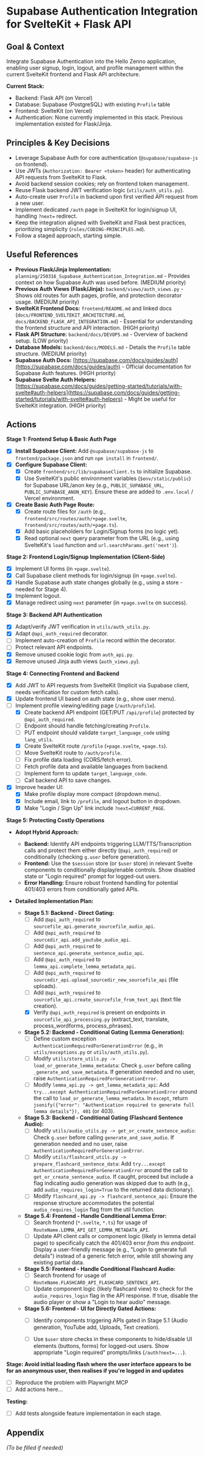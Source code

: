 # Supabase Authentication Integration for SvelteKit + Flask API

## Goal & Context

Integrate Supabase Authentication into the Hello Zenno application, enabling user signup, login, logout, and profile management within the current SvelteKit frontend and Flask API architecture.

**Current Stack:**
- Backend: Flask API (on Vercel)
- Database: Supabase (PostgreSQL) with existing `Profile` table
- Frontend: SvelteKit (on Vercel)
- Authentication: None currently implemented in this stack. Previous implementation existed for Flask/Jinja.

## Principles & Key Decisions

- Leverage Supabase Auth for core authentication (`@supabase/supabase-js` on frontend).
- Use JWTs (`Authorization: Bearer <token>` header) for authenticating API requests from SvelteKit to Flask.
- Avoid backend session cookies; rely on frontend token management.
- Reuse Flask backend JWT verification logic (`utils/auth_utils.py`).
- Auto-create user `Profile` in backend upon first verified API request from a new user.
- Implement dedicated `/auth` page in SvelteKit for login/signup UI, handling `?next=` redirect.
- Keep the integration aligned with SvelteKit and Flask best practices, prioritizing simplicity (`rules/CODING-PRINCIPLES.md`).
- Follow a staged approach, starting simple.

## Useful References

- **Previous Flask/Jinja Implementation:** `planning/250316_Supabase_Authentication_Integration.md` - Provides context on how Supabase Auth was used before. (MEDIUM priority)
- **Previous Auth Views (Flask/Jinja):** `backend/views/auth_views.py` - Shows old routes for auth pages, profile, and protection decorator usage. (MEDIUM priority)
- **SvelteKit Frontend Docs:** `frontend/README.md` and linked docs (`docs/FRONTEND_SVELTEKIT_ARCHITECTURE.md`, `docs/BACKEND_FLASK_API_INTEGRATION.md`) - Essential for understanding the frontend structure and API interaction. (HIGH priority)
- **Flask API Structure:** `backend/docs/DEVOPS.md` - Overview of backend setup. (LOW priority)
- **Database Models:** `backend/docs/MODELS.md` - Details the `Profile` table structure. (MEDIUM priority)
- **Supabase Auth Docs:** [https://supabase.com/docs/guides/auth](https://supabase.com/docs/guides/auth) - Official documentation for Supabase Auth features. (HIGH priority)
- **Supabase Svelte Auth Helpers:** [https://supabase.com/docs/guides/getting-started/tutorials/with-svelte#auth-helpers](https://supabase.com/docs/guides/getting-started/tutorials/with-svelte#auth-helpers) - Might be useful for SvelteKit integration. (HIGH priority)

## Actions

**Stage 1: Frontend Setup & Basic Auth Page**
- [x] **Install Supabase Client:** Add `@supabase/supabase-js` to `frontend/package.json` and run `npm install` in `frontend/`.
- [x] **Configure Supabase Client:**
    - [x] Create `frontend/src/lib/supabaseClient.ts` to initialize Supabase.
    - [x] Use SvelteKit's public environment variables (`$env/static/public`) for Supabase URL/anon key (e.g., `PUBLIC_SUPABASE_URL`, `PUBLIC_SUPABASE_ANON_KEY`). Ensure these are added to `.env.local` / Vercel environment.
- [x] **Create Basic Auth Page Route:**
    - [x] Create route files for `/auth` (e.g., `frontend/src/routes/auth/+page.svelte`, `frontend/src/routes/auth/+page.ts`).
    - [x] Add basic placeholders for Login/Signup forms (no logic yet).
    - [x] Read optional `next` query parameter from the URL (e.g., using SvelteKit's `load` function and `url.searchParams.get('next')`).

**Stage 2: Frontend Login/Signup Implementation (Client-Side)**
- [x] Implement UI forms (in `+page.svelte`).
- [x] Call Supabase client methods for login/signup (in `+page.svelte`).
- [x] Handle Supabase auth state changes globally (e.g., using a store - needed for Stage 4).
- [x] Implement logout.
- [x] Manage redirect using `next` parameter (in `+page.svelte` on success).

**Stage 3: Backend API Authentication**
- [x] Adapt/verify JWT verification in `utils/auth_utils.py`.
- [x] Adapt `@api_auth_required` decorator.
- [ ] Implement auto-creation of `Profile` record within the decorator.
- [ ] Protect relevant API endpoints.
- [x] Remove unused cookie logic from `auth_api.py`.
- [x] Remove unused Jinja auth views (`auth_views.py`).

**Stage 4: Connecting Frontend and Backend**
- [x] Add JWT to API requests from SvelteKit (Implicit via Supabase client, needs verification for custom fetch calls).
- [x] Update frontend UI based on auth state (e.g., show user menu).
- [ ] Implement profile viewing/editing page (`/auth/profile`).
  - [x] Create backend API endpoint (GET/PUT `/api/profile`) protected by `@api_auth_required`.
  - [ ] Endpoint should handle fetching/creating `Profile`.
  - [ ] PUT endpoint should validate `target_language_code` using `lang_utils`.
  - [x] Create SvelteKit route `/profile` (`+page.svelte`, `+page.ts`).
  - [ ] Move SvelteKit route to `/auth/profile`.
  - [ ] Fix profile data loading (CORS/fetch error).
  - [ ] Fetch profile data and available languages from backend.
  - [ ] Implement form to update `target_language_code`.
  - [ ] Call backend API to save changes.
- [x] Improve header UI:
  - [x] Make profile display more compact (dropdown menu).
  - [x] Include email, link to `/profile`, and logout button in dropdown.
  - [x] Make "Login / Sign Up" link include `?next=CURRENT_PAGE`.

**Stage 5: Protecting Costly Operations**
- **Adopt Hybrid Approach:**
  - **Backend:** Identify API endpoints triggering LLM/TTS/Transcription calls and protect them either directly (`@api_auth_required`) or conditionally (checking `g.user` before generation).
  - **Frontend:** Use the `$session` store (or `$user` store) in relevant Svelte components to conditionally display/enable controls. Show disabled state or "Login required" prompt for logged-out users.
  - **Error Handling:** Ensure robust frontend handling for potential 401/403 errors from conditionally gated APIs.

- **Detailed Implementation Plan:**
  - **Stage 5.1: Backend - Direct Gating:**
    - [ ] Add `@api_auth_required` to `sourcefile_api.generate_sourcefile_audio_api`.
    - [ ] Add `@api_auth_required` to `sourcedir_api.add_youtube_audio_api`.
    - [ ] Add `@api_auth_required` to `sentence_api.generate_sentence_audio_api`.
    - [ ] Add `@api_auth_required` to `lemma_api.complete_lemma_metadata_api`.
    - [ ] Add `@api_auth_required` to `sourcedir_api.upload_sourcedir_new_sourcefile_api` (file uploads).
    - [ ] Add `@api_auth_required` to `sourcefile_api.create_sourcefile_from_text_api` (text file creation).
    - [x] Verify `@api_auth_required` is present on endpoints in `sourcefile_api_processing.py` (extract_text, translate, process_wordforms, process_phrases).
  - **Stage 5.2: Backend - Conditional Gating (Lemma Generation):**
    - [ ] Define custom exception `AuthenticationRequiredForGenerationError` (e.g., in `utils/exceptions.py` or `utils/auth_utils.py`).
    - [ ] Modify `utils/store_utils.py -> load_or_generate_lemma_metadata`: Check `g.user` before calling `_generate_and_save_metadata`. If generation needed and no user, raise `AuthenticationRequiredForGenerationError`.
    - [ ] Modify `lemma_api.py -> get_lemma_metadata_api`: Add `try...except AuthenticationRequiredForGenerationError` around the call to `load_or_generate_lemma_metadata`. In `except`, return `jsonify({"error": "Authentication required to generate full lemma details"}), 401` (or 403).
  - **Stage 5.3: Backend - Conditional Gating (Flashcard Sentence Audio):**
    - [ ] Modify `utils/audio_utils.py -> get_or_create_sentence_audio`: Check `g.user` before calling `generate_and_save_audio`. If generation needed and no user, raise `AuthenticationRequiredForGenerationError`.
    - [ ] Modify `utils/flashcard_utils.py -> prepare_flashcard_sentence_data`: Add `try...except AuthenticationRequiredForGenerationError` around the call to `get_or_create_sentence_audio`. If caught, proceed but include a flag indicating audio generation was skipped due to auth (e.g., add `audio_requires_login=True` to the returned data dictionary).
    - [ ] Modify `flashcard_api.py -> flashcard_sentence_api`: Ensure the response structure accommodates the potential `audio_requires_login` flag from the util function.
  - **Stage 5.4: Frontend - Handle Conditional Lemma Error:**
    - [ ] Search frontend (`*.svelte`, `*.ts`) for usage of `RouteName.LEMMA_API_GET_LEMMA_METADATA_API`.
    - [ ] Update API client calls or component logic (likely in lemma detail page) to specifically catch the 401/403 error *from this endpoint*. Display a user-friendly message (e.g., "Login to generate full details") instead of a generic fetch error, while still showing any existing partial data.
  - **Stage 5.5: Frontend - Handle Conditional Flashcard Audio:**
    - [ ] Search frontend for usage of `RouteName.FLASHCARD_API_FLASHCARD_SENTENCE_API`.
    - [ ] Update component logic (likely flashcard view) to check for the `audio_requires_login` flag in the API response. If true, disable the audio player or show a "Login to hear audio" message.
  - **Stage 5.6: Frontend - UI for Directly Gated Actions:**
    - [ ] Identify components triggering APIs gated in Stage 5.1 (Audio generation, YouTube add, Uploads, Text creation).
    - [ ] Use `$user` store checks in these components to hide/disable UI elements (buttons, forms) for logged-out users. Show appropriate "Login required" prompts/links (`/auth?next=...`).


**Stage: Avoid initial loading flash where the user interface appears to be for an anonymous user, then realises if you're logged in and updates**
- [ ] Reproduce the problem with Playwright MCP
- [ ] Add actions here...

**Testing:**
- [ ] Add tests alongside feature implementation in each stage.


## Appendix

*(To be filled if needed)*
